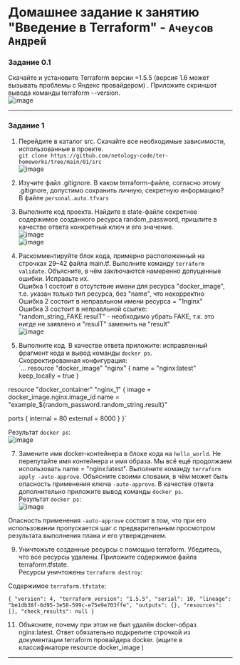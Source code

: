 # Домашнее задание к занятию  "Введение в Terraform" - `Ачеусов Андрей`

### Задание 0.1

Скачайте и установите Terraform версии =1.5.5 (версия 1.6 может вызывать проблемы с Яндекс провайдером) . Приложите скриншот вывода команды terraform --version.  
![image](https://github.com/AndrewAche/HW_ALL/assets/121398221/0e525ec0-7dbf-49ef-975d-abdb3b859b3c)  



---



### Задание 1
1.  Перейдите в каталог src. Скачайте все необходимые зависимости, использованные в проекте.  
`git clone https://github.com/netology-code/ter-homeworks/tree/main/01/src`  
![image](https://github.com/AndrewAche/HW_ALL/assets/121398221/387026ab-bf51-420b-9b4e-8f29ccfbf1eb)  

2.  Изучите файл .gitignore. В каком terraform-файле, согласно этому .gitignore, допустимо сохранить личную, секретную информацию?  
В файле `personal.auto.tfvars`  

3.  Выполните код проекта. Найдите в state-файле секретное содержимое созданного ресурса random_password, пришлите в качестве ответа конкретный ключ и его значение.  
![image](https://github.com/AndrewAche/HW_ALL/assets/121398221/baa2a4df-6ea2-4145-8180-9be8fa879650)  
![image](https://github.com/AndrewAche/HW_ALL/assets/121398221/fafd1d89-b87c-4174-b710-5a20d437be3b)  


4.  Раскомментируйте блок кода, примерно расположенный на строчках 29–42 файла main.tf. Выполните команду `terraform validate`. Объясните, в чём заключаются намеренно допущенные ошибки. Исправьте их.  
Ошибка 1 состоит в отсутствие имени для ресурса "docker_image", т.е. указан только тип ресурса, без "name", что некорректно  
Ошибка 2 состоит в неправльном имени ресурса = "1nginx"  
Ошибка 3 состоит в неправльной ссылке: "random_string_FAKE.resulT" - необходимо убрать FAKE, т.к. это нигде не заявлено и "resulT" заменить на "result"  
![image](https://github.com/AndrewAche/HW_ALL/assets/121398221/49e6295f-70d1-44ed-ba21-9b8abe4293a1)  


6.  Выполните код. В качестве ответа приложите: исправленный фрагмент кода и вывод команды `docker ps`.  
Скорректированная конфигурация:  
`... resource "docker_image" "nginx" {
  name         = "nginx:latest"
  keep_locally = true
}

resource "docker_container" "nginx_1" {
  image = docker_image.nginx.image_id
  name  = "example_${random_password.random_string.result}"

  ports {
    internal = 80
    external = 8000
  }
}`    

Результат `docker ps`:  
![image](https://github.com/AndrewAche/HW_ALL/assets/121398221/60bcb165-9452-447b-bb2b-80c6b8b86544)  


7.  Замените имя docker-контейнера в блоке кода на `hello_world`. Не перепутайте имя контейнера и имя образа. Мы всё ещё продолжаем использовать name = "nginx:latest". Выполните команду `terraform apply -auto-approve`. Объясните своими словами, в чём может быть опасность применения ключа `-auto-approve`. В качестве ответа дополнительно приложите вывод команды `docker ps`.  
Результат `docker ps`:  
![image](https://github.com/AndrewAche/HW_ALL/assets/121398221/0c770896-4aa0-48b6-b076-5e88d44bf2f1)  

Опасность применения `-auto-approve` состоит в том, что при его использовании пропускается шаг с предварительным просмотром результата выполнения плана и его утверждением.  

9.  Уничтожьте созданные ресурсы с помощью terraform. Убедитесь, что все ресурсы удалены. Приложите содержимое файла terraform.tfstate.  
Ресурсы уничтожены `terraform destroy`:  

Содержимое `terraform.tfstate`:  

`{
  "version": 4,
  "terraform_version": "1.5.5",
  "serial": 10,
  "lineage": "be1db38f-6d95-3e58-599c-e75e9e703ffe",
  "outputs": {},
  "resources": [],
  "check_results": null
}`  

11.  Объясните, почему при этом не был удалён docker-образ nginx:latest. Ответ обязательно подкрепите строчкой из документации terraform провайдера docker. (ищите в классификаторе resource docker_image )  





---
